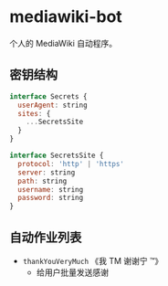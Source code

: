 # mediawiki-bot

个人的 MediaWiki 自动程序。

## 密钥结构

```js
interface Secrets {
  userAgent: string
  sites: {
    ...SecretsSite
  }
}

interface SecretsSite {
  protocol: 'http' | 'https'
  server: string
  path: string
  username: string
  password: string
}
```

## 自动作业列表

- `thankYouVeryMuch` 《我 TM 谢谢宁 ™》
  - 给用户批量发送感谢
